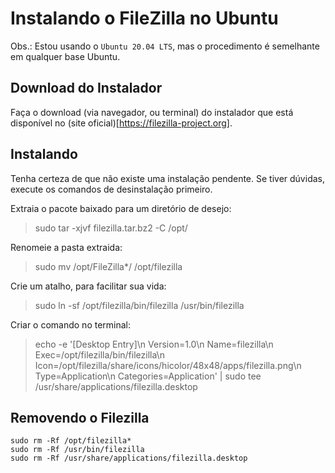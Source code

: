 # Instalando o FileZilla no Ubuntu

Obs.: Estou usando o `Ubuntu 20.04 LTS`, mas o procedimento é semelhante em qualquer base Ubuntu.

## Download do Instalador

Faça o download (via navegador, ou terminal) do instalador que está disponível no (site oficial)[https://filezilla-project.org].


## Instalando

Tenha certeza de que não existe uma instalação pendente. Se tiver dúvidas, execute os comandos de desinstalação primeiro.


Extraia o pacote baixado para um diretório de desejo:

> sudo tar -xjvf filezilla.tar.bz2 -C /opt/

Renomeie a pasta extraida:

> sudo mv /opt/FileZilla*/ /opt/filezilla

Crie um atalho, para facilitar sua vida:

> sudo ln -sf /opt/filezilla/bin/filezilla /usr/bin/filezilla

Criar o comando no terminal:

> echo -e '[Desktop Entry]\n Version=1.0\n Name=filezilla\n Exec=/opt/filezilla/bin/filezilla\n Icon=/opt/filezilla/share/icons/hicolor/48x48/apps/filezilla.png\n Type=Application\n Categories=Application' | sudo tee /usr/share/applications/filezilla.desktop


## Removendo o Filezilla

```
sudo rm -Rf /opt/filezilla*
sudo rm -Rf /usr/bin/filezilla
sudo rm -Rf /usr/share/applications/filezilla.desktop
```

